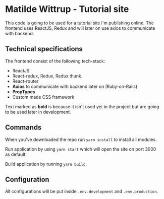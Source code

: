 # Matilde Wittrup - Tutorial site
This code is going to be used for a tutorial site I'm publishing online. The frontend uses ReactJS, Redux and will later on use axios to communicate with backend.

## Technical specifications
The frontend consist of the following tech-stack:
* ReactJS
* React-redux, Redux, Redux thunk.
* React-router
* **Axios** to communicate with backend later on (Ruby-on-Rails)
* **PropTypes**
* Custom made CSS framework

Text marked as **bold** is because it isn't used yet in the project but are going to be used later in development.

## Commands
When you've downloaded the repo run `yarn install` to install all modules.

Run application by using `yarn start` which will open the site on port 3000 as default.

Build application by running `yarn build`.

## Configuration
All configurations will be put inside `.env.development` and `.env.production`.